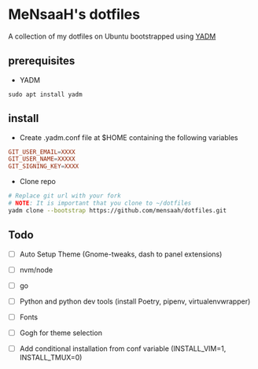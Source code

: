 # MeNsaaH's dotfiles
A collection of my dotfiles on Ubuntu bootstrapped using [YADM](https://yadm.io)

prerequisites
-------------

- YADM
 ```
 sudo apt install yadm
 ```

install
-------
- Create .yadm.conf file at $HOME containing the following variables
```conf
GIT_USER_EMAIL=XXXX
GIT_USER_NAME=XXXXX
GIT_SIGNING_KEY=XXXX
```

- Clone repo

```bash
# Replace git url with your fork
# NOTE: It is important that you clone to ~/dotfiles
yadm clone --bootstrap https://github.com/mensaah/dotfiles.git
```


Todo
----
- [ ] Auto Setup Theme (Gnome-tweaks, dash to panel extensions)
- [ ] nvm/node
- [ ] go
- [ ] Python and python dev tools (install Poetry, pipenv, virtualenvwrapper)
- [ ] Fonts
- [ ] Gogh for theme selection
- [ ] Add conditional installation from conf variable (INSTALL_VIM=1, INSTALL_TMUX=0)

